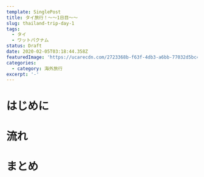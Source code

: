 ```yaml
---
template: SinglePost
title: タイ旅行！〜〜1日目〜〜
slug: thailand-trip-day-1
tags:
  - タイ
  - ワットパクナム
status: Draft
date: 2020-02-05T03:18:44.358Z
featuredImage: 'https://ucarecdn.com/2723368b-f63f-4db3-a6bb-77032d5bc49b/'
categories:
  - category: 海外旅行
excerpt: '-'
---
```

# はじめに

# 流れ

# まとめ
